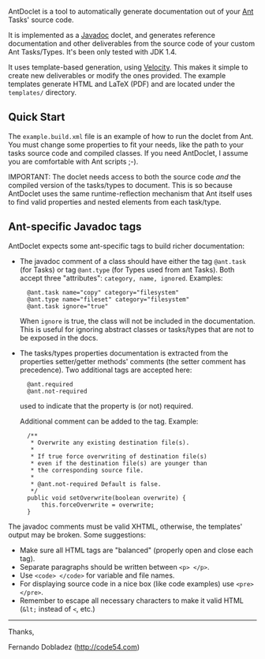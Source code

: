 
AntDoclet is a tool to automatically generate documentation out of your
[Ant](http://ant.apache.org) Tasks' source code.

It is implemented as a [Javadoc](http://java.sun.com/j2se/javadoc/) doclet,
and generates reference documentation and other deliverables from the
source code of your custom Ant Tasks/Types. It's been only tested with
JDK 1.4.

It uses template-based generation, using
[Velocity](http://jakarta.apache.org/velocity/). This makes it simple to
create new deliverables or modify the ones provided.  The example
templates generate HTML and LaTeX (PDF) and are located under the
`templates/` directory.


Quick Start
-----------

The `example.build.xml` file is an example of how to run the doclet from
Ant. You must change some properties to fit your needs, like the path to
your tasks source code and compiled classes. If you need AntDoclet, I assume
you are comfortable with Ant scripts ;-).

IMPORTANT: The doclet needs access to both the source code _and_
the compiled version of the tasks/types to document. This is so because
AntDoclet uses the same runtime-reflection mechanism that Ant itself uses
to find valid properties and nested elements from each task/type.


Ant-specific Javadoc tags
-------------------------

AntDoclet expects some ant-specific tags to build richer documentation:

* The javadoc comment of a class should have either the tag `@ant.task`
  (for Tasks) or tag `@ant.type` (for Types used from ant
  Tasks). Both accept three "attributes": `category, name, ignored`. Examples:

        @ant.task name="copy" category="filesystem"
        @ant.type name="fileset" category="filesystem"
        @ant.task ignore="true"
 
  When `ignore` is true, the class will not be included in the
  documentation. This is useful for ignoring abstract classes or
  tasks/types that are not to be exposed in the docs.

* The tasks/types properties documentation is extracted from the
  properties setter/getter methods' comments (the setter comment has
  precedence). Two additional tags are accepted here:

        @ant.required 
        @ant.not-required

  used to indicate that the property is (or not) required.

  Additional comment can be added to the tag. Example:

        /**
         * Overwrite any existing destination file(s).
         *
         * If true force overwriting of destination file(s)
         * even if the destination file(s) are younger than
         * the corresponding source file.
         *
         * @ant.not-required Default is false.
         */
        public void setOverwrite(boolean overwrite) {
            this.forceOverwrite = overwrite;
        }



The javadoc comments must be valid XHTML, otherwise, the templates'
output may be broken. Some suggestions:

* Make sure all HTML tags are "balanced" (properly open and close each
    tag).
* Separate paragraphs should be written between `<p> </p>`.
* Use `<code> </code>` for variable and file names.
* For displaying source code in a nice box (like code examples) use
  `<pre> </pre>`.
* Remember to escape all necessary characters to make it valid HTML (`&lt;` instead of `<`, etc.)



<hr />

Thanks,

Fernando Dobladez (<http://code54.com>)

